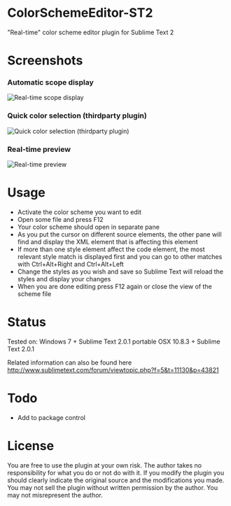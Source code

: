 ColorSchemeEditor-ST2
=====================
"Real-time" color scheme editor plugin for Sublime Text 2

Screenshots
===========
### Automatic scope display
![Real-time scope display](https://raw.github.com/bobef/ColorSchemeEditor-ST2/master/screenshots/screen1.png)

### Quick color selection (thirdparty plugin)
![Quick color selection (thirdparty plugin)](https://raw.github.com/bobef/ColorSchemeEditor-ST2/master/screenshots/screen2.png)

### Real-time preview
![Real-time preview](https://raw.github.com/bobef/ColorSchemeEditor-ST2/master/screenshots/screen3.png)

Usage
=====
- Activate the color scheme you want to edit
- Open some file and press F12
- Your color scheme should open in separate pane
- As you put the cursor on different source elements, the other pane will find and display the XML element that is affecting this element
- If more than one style element affect the code element, the most relevant style match is displayed first and you can go to other matches with Ctrl+Alt+Right and Ctrl+Alt+Left
- Change the styles as you wish and save so Sublime Text will reload the styles and display your changes
- When you are done editing press F12 again or close the view of the scheme file

Status
======
Tested on:
Windows 7 + Sublime Text 2.0.1 portable
OSX 10.8.3 + Sublime Text 2.0.1

Related information can also be found here http://www.sublimetext.com/forum/viewtopic.php?f=5&t=11130&p=43821

Todo
======
- Add to package control

License
=======
You are free to use the plugin at your own risk. The author takes no responsibility for what you do or not do with it.
If you modify the plugin you should clearly indicate the original source and the modifications you made.
You may not sell the plugin without written permission by the author. You may not misrepresent the author.
